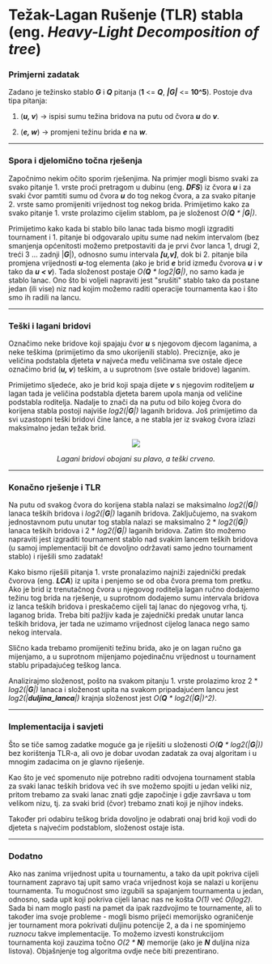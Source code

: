 # **T**ežak-**L**agan **R**ušenje (TLR) stabla (eng. _**H**eavy-**L**ight **D**ecomposition of tree_) 

### Primjerni zadatak
Zadano je težinsko stablo ***G*** i ***Q*** pitanja (**1** <= ***Q***, ***|G|*** <= **10^5**). Postoje dva tipa pitanja:

1) (***u, v***) → ispisi sumu težina bridova na putu od čvora ***u*** do ***v***.
  
2) (***e, w***) → promjeni težinu brida ***e*** na ***w***.

---
### Spora i djelomično točna rješenja
Započnimo nekim očito sporim rješenjima. Na primjer mogli bismo svaki za svako pitanje 1. vrste proći pretragom u dubinu (eng. ***DFS***) iz čvora ***u*** i za svaki čvor 
pamtiti sumu od čvora ***u*** do tog nekog čvora, a za svako pitanje 2. vrste samo promijeniti vrijednost tog nekog brida. Primijetimo kako za svako pitanje 1. vrste prolazimo 
cijelim stablom, pa je složenost *O(**Q** * *|***G***|*)*.

Primijetimo kako kada bi stablo bilo lanac tada bismo mogli izgraditi tournament i 1. pitanje bi odgovaralo upitu sume nad nekim intervalom (bez smanjenja općenitosti možemo
pretpostaviti da je prvi čvor lanca 1, drugi 2, treći 3 ... zadnji |***G***|), odnosno sumu intervala ***[u,v]***, dok bi 2. pitanje bila promjena vrijednosti ***u***-tog elementa
(ako je brid ***e*** brid između čvorova ***u*** i ***v*** tako da ***u < v***). Tada složenost postaje *O(**Q** * log2|**G**|)*, no samo kada je stablo lanac. Ono što bi voljeli
napraviti jest "srušiti" stablo tako da postane jedan (ili vise) niz nad kojim možemo raditi operacije tournamenta kao i što smo ih radili na lancu.

---
### Teški i lagani bridovi
Označimo neke bridove koji spajaju čvor ***u*** s njegovom djecom laganima, a neke teškima (primijetimo da smo ukorijenili stablo). Preciznije, ako je veličina podstabla djeteta ***v*** 
najveća među veličinama sve ostale djece označimo brid (***u, v***) teškim, a u suprotnom (sve ostale bridove) laganim. 

Primijetimo sljedeće, ako je brid koji spaja dijete ***v*** s njegovim roditeljem ***u*** lagan tada je veličina podstabla djeteta barem upola manja od veličine podstabla roditelja. 
Nadalje to znači da na putu od bilo kojeg čvora do korijena stabla postoji najviše *log2(|**G**|)* laganih bridova. Još primijetimo da svi uzastopni teški bridovi čine lance, a ne stabla 
jer iz svakog čvora izlazi maksimalno jedan težak brid. 
<p align="center">
  <img src="https://github.com/crompetition/blog/assets/140533071/60bbe254-952b-424d-a077-5d773e0a56b3" />
</p>
<p align="center"> <i> Lagani bridovi obojani su plavo, a teški crveno. </i> </p>

---
### Konačno rješenje i TLR
Na putu od svakog čvora do korijena stabla nalazi se maksimalno *log2(|**G**|)* lanaca teških bridova i *log2(|**G**|)* laganih bridova. Zaključujemo, na svakom jednostavnom putu unutar tog
stabla nalazi se maksimalno 2 * *log2(|**G**|)* lanaca teških bridova i 2 * *log2(|**G**|)* laganih bridova. Zatim što možemo napraviti jest izgraditi tournament stablo nad svakim lancem teških
bridova (u samoj implementaciji bit će dovoljno održavati samo jedno tournament stablo) i riješili smo zadatak!

Kako bismo riješili pitanja 1. vrste pronalazimo najniži zajednički predak čvorova (eng. ***LCA***) iz upita i penjemo se od oba čvora prema tom pretku. Ako je brid iz trenutačnog čvora
u njegovog roditelja lagan ručno dodajemo težinu tog brida na rješenje, u suprotnom dodajemo sumu intervala bridova iz lanca teških bridova i preskačemo cijeli taj lanac do njegovog vrha, tj. 
laganog brida. Treba biti pažljiv kada je zajednički predak unutar lanca teških bridova, jer tada ne uzimamo vrijednost cijelog lanaca nego samo nekog intervala.

Slično kada trebamo promijeniti težinu brida, ako je on lagan ručno ga mijenjamo, a u suprotnom mijenjamo pojedinačnu vrijednost u tournament stablu pripadajućeg teškog lanca.

Analizirajmo složenost, pošto na svakom pitanju 1. vrste prolazimo kroz 2 * *log2(\|**G**\|)* lanaca i složenost upita na svakom pripadajućem lancu jest *log2(\|**duljina_lanca**\|)* krajnja
složenost jest *O(**Q** * log2(\|**G**\|)^2)*.

---
### Implementacija i savjeti
Što se tiče samog zadatke moguće ga je riješiti u složenosti *O(**Q** * log2(\|**G**\|))* bez korištenja TLR-a, ali ovo je dobar uvodan zadatak za ovaj algoritam i u mnogim zadacima on je glavno
riješenje.

Kao što je već spomenuto nije potrebno raditi odvojena tournament stabla za svaki lanac teških bridova već ih sve možemo spojiti u jedan veliki niz, pritom trebamo za svaki lanac znati gdje
započinje i gdje završava u tom velikom nizu, tj. za svaki brid (čvor) trebamo znati koji je njihov indeks.

Također pri odabiru teškog brida dovoljno je odabrati onaj brid koji vodi do djeteta s najvećim podstablom, složenost ostaje ista.

---
### Dodatno
Ako nas zanima vrijednost upita u tournamentu, a tako da upit pokriva cijeli tournament zapravo taj upit samo vraća vrijednost koja se nalazi u korijenu tournamenta. Tu mogućnost smo izgubili 
sa spajanjem tournamenta u jedan, odnosno, sada upit koji pokriva cijeli lanac nas ne košta *O(1)* već *O(log2)*. Sada bi nam moglo pasti na pamet da ipak razdvojimo te tournamente, ali to 
također ima svoje probleme - mogli bismo prijeći memorijsko ograničenje jer tournament mora pokrivati duljinu potencije 2, a da i ne spominjemo _ruznocu_ takve implementacije. To možemo izvesti 
konstrukcijom tournamenta koji zauzima točno *O(2 * **N**)* memorije (ako je ***N*** duljina niza listova). Objašnjenje tog algoritma ovdje neće biti prezentirano. 
